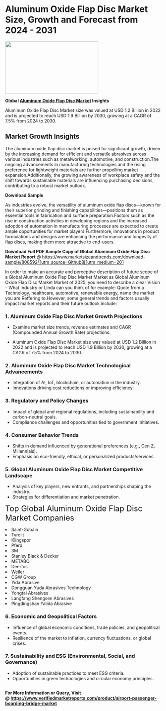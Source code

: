 <H1>Aluminum Oxide Flap Disc Market Size, Growth and Forecast from 2024 - 2031</H1><img class="aligncenter size-medium wp-image-584254" src="https://thirdeyenews.in/wp-content/uploads/2024/09/Global-Market-Research-300x168.jpeg" alt="" width="300" height="168" /><p><strong>Global&nbsp;<a href="https://www.marketsizeandtrends.com/download-sample/808592/?utm_source=Github8j?utm_medium=201">Aluminum Oxide Flap Disc Market</a> Insights</strong></p><p>Aluminum Oxide Flap Disc Market size was valued at USD 1.2 Billion in 2022 and is projected to reach USD 1.9 Billion by 2030, growing at a CAGR of 7.5% from 2024 to 2030.</p><p><h2>Market Growth Insights</h2> <p>The aluminum oxide flap disc market is poised for significant growth, driven by the increasing demand for efficient and versatile abrasives across various industries such as metalworking, automotive, and construction.The ongoing advancements in manufacturing technologies and the rising preference for lightweight materials are further propelling market expansion.Additionally, the growing awareness of workplace safety and the shift towards sustainable materials are influencing purchasing decisions, contributing to a robust market outlook.</p> <p><strong>Download Sample</strong></p> <p>As industries evolve, the versatility of aluminum oxide flap discs—known for their superior grinding and finishing capabilities—positions them as essential tools in fabrication and surface preparation.Factors such as the rise in construction activities in developing regions and the increased adoption of automation in manufacturing processes are expected to create ample opportunities for market players.Furthermore, innovations in product formulations and designs are enhancing the performance and longevity of flap discs, making them more attractive to end-users.</p> <p><span class=""><strong>Download Full PDF Sample Copy of Global Aluminum Oxide Flap Disc Market Report</strong> @ <a href="https://www.marketsizeandtrends.com/download-sample/808592/?utm_source=Github8j?utm_medium=201" target="_blank">https://www.marketsizeandtrends.com/download-sample/808592/?utm_source=Github8j?utm_medium=201</a></span></p><p>In order to make an accurate and perceptive description of future scope of a Global&nbsp;Aluminum Oxide Flap Disc Market Market as Global&nbsp;Aluminum Oxide Flap Disc Market Market of 2025, you need to describe a clear Vision &ndash; What Industry or Linda can you think of for example: Quote from a Technology, healthcare, automotive, renewable energy, name the market you are Reffering to.However, some general trends and factors usually impact market reports and their future outlook include:</p><h3>1.&nbsp;<strong>Aluminum Oxide Flap Disc Market Growth Projections</strong></h3><ul><li>Examine market size trends, revenue estimates and CAGR (Compounded Annual Growth Rate) projections.</li><li><p>Aluminum Oxide Flap Disc Market size was valued at USD 1.2 Billion in 2022 and is projected to reach USD 1.9 Billion by 2030, growing at a CAGR of 7.5% from 2024 to 2030.</p></li></ul><h3>2.&nbsp;<strong>Aluminum Oxide Flap Disc Market Technological Advancements</strong></h3><ul><li>Integration of AI, IoT, blockchain, or automation in the industry.</li><li>Innovations driving cost reductions or improving efficiency.</li></ul><h3>3.&nbsp;<strong>Regulatory and Policy Changes</strong></h3><ul><li>Impact of global and regional regulations, including sustainability and carbon-neutral goals.</li><li>Compliance challenges and opportunities tied to government initiatives.</li></ul><h3>4.&nbsp;<strong>Consumer Behavior Trends</strong></h3><ul><li>Shifts in demand influenced by generational preferences (e.g., Gen Z, Millennials).</li><li>Emphasis on eco-friendly, ethical, or personalized products/services.</li></ul><h3>5.&nbsp;<strong>Global Aluminum Oxide Flap Disc Market Competitive Landscape</strong></h3><ul><li>Analysis of key players, new entrants, and partnerships shaping the industry.</li><li>Strategies for differentiation and market penetration.</li></ul><p data-pm-slice="1 1 []"><span style="color: inherit; font-family: inherit; font-size: 25px;">Top Global Aluminum Oxide Flap Disc Market Companies</span></p><div class="" data-test-id=""><p><li>Saint-Gobain</li><li> Tyrolit</li><li> Klingspor</li><li> Pferd</li><li> 3M</li><li> Stanley Black & Decker</li><li> METABO</li><li> Deerfos</li><li> Weiler</li><li> CGW Group</li><li> Yida Abrasive</li><li> Dongguan Yuda Abrasives Technology</li><li> Yongtai Abrasives</li><li> Langfang Shengsen Abrasives</li><li> Pingdingshan Yalida Abrasive</li></p></div><h3>6.&nbsp;<strong>Economic and Geopolitical Factors</strong></h3><ul><li>Influence of global economic conditions, trade policies, and geopolitical events.</li><li>Resilience of the market to inflation, currency fluctuations, or global crises.</li></ul><h3>7.&nbsp;<strong>Sustainability and ESG (Environmental, Social, and Governance)</strong></h3><ul><li>Adoption of sustainable practices to meet ESG criteria.</li><li>Opportunities in green technologies and circular economy principles.</li></ul><h2><strong style="font-size: 14px;">For More Information or Query, Visit @&nbsp;</strong><a style="background-color: #ffffff; font-size: 14px;" href="https://www.marketsizeandtrends.com/report/aluminum-oxide-flap-disc-market/" target="_blank">https://www.verifiedmarketreports.com/product/airport-passenger-boarding-bridge-market</a></h2>